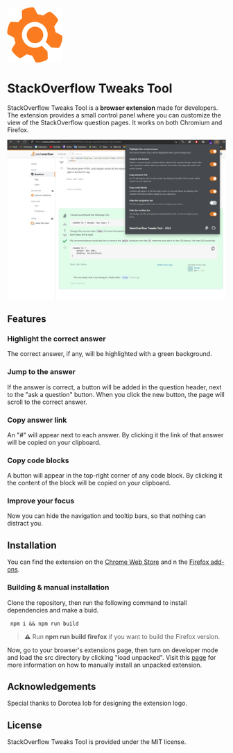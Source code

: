 <img src="./docs/images/logo.png" title="" alt="alt text" data-align="center">

# StackOverflow Tweaks Tool

StackOverflow Tweaks Tool is a **browser extension** made for developers. The extension provides a small control panel where you can customize the view of the StackOverflow question pages. It works on both Chromium and Firefox.

![alt text](./docs/images/main-screen-2.jpg)

## Features

### Highlight the correct answer

The correct answer, if any, will be highlighted with a green background.

### Jump to the answer

If the answer is correct, a button will be added in the question header, next to the "ask a question" button. When you click the new button, the page will scroll to the correct answer.

### Copy answer link

An "#" will appear next to each answer. By clicking it the link of that answer will be copied on your clipboard.

### Copy code blocks

A button will appear in the top-right corner of any code block. By clicking it the content of the block will be copied on your clipboard.

### Improve your focus

Now you can hide the navigation and tooltip bars, so that nothing can distract you.

## Installation

You can find the extension on the [Chrome Web Store](https://chrome.google.com/webstore/detail/stackoverflow-tweaks-tool/dfignoicphdepgloiodeaiokaepjbnan?hl=it&authuser=0) and n the [Firefox add-ons](https://addons.mozilla.org/it/firefox/addon/stackoverflow-tweaks-tool/).

### Building & manual installation

Clone the repository, then run the following command to install dependencies and make a buid.

```shell
 npm i && npm run build
```

> **⚠️** Run **npm run build firefox** if you want to build the Firefox version.

Now, go to your browser's extensions page, then turn on developer mode and load the src directory by clicking "load unpacked". Visit this [page](https://dev.to/ben/how-to-install-chrome-extensions-manually-from-github-1612) for more information on how to manually install an unpacked extension.

## Acknowledgements

Special thanks to Dorotea Iob for designing the extension logo.

## License

StackOverflow Tweaks Tool is provided under the MIT license.
